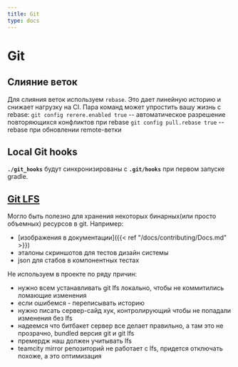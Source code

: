 ```yaml
---
title: Git
type: docs
---
```


# Git

## Слияние веток

Для слияния веток используем `rebase`. Это дает линейную историю и снижает нагрузку на CI.
Пара команд может упростить вашу жизнь с rebase:
`git config rerere.enabled true` -- автоматическое разрешение повторяющихся конфликтов при rebase
`git config pull.rebase true` -- rebase при обновлении remote-ветки

## Local Git hooks

**`./git_hooks`** будут синхронизированы с **`.git/hooks`** при первом запуске gradle.

## [Git LFS](https://git-lfs.github.com/)

Могло быть полезно для хранения некоторых бинарных(или просто объемных) ресурсов в git. Например:

- [изображения в документации]({{< ref "/docs/contributing/Docs.md" >}})
- эталоны скриншотов для тестов дизайн системы
- json для стабов в компонентных тестах

Не используем в проекте по ряду причин:

- нужно всем устанавливать git lfs локально, чтобы не коммитились ломающие изменения
- если ошибемся - переписывать историю
- нужно писать сервер-сайд хук, контролирующий чтобы не попадали изменения без lfs
- надеемся что битбакет сервер все делает правильно, а там это не прозрачно, bundled версия git и git lfs
- премердж наш должен учитывать lfs
- teamcity mirror репозиторий не работает с lfs, придется отключать похоже, а это оптимизация
